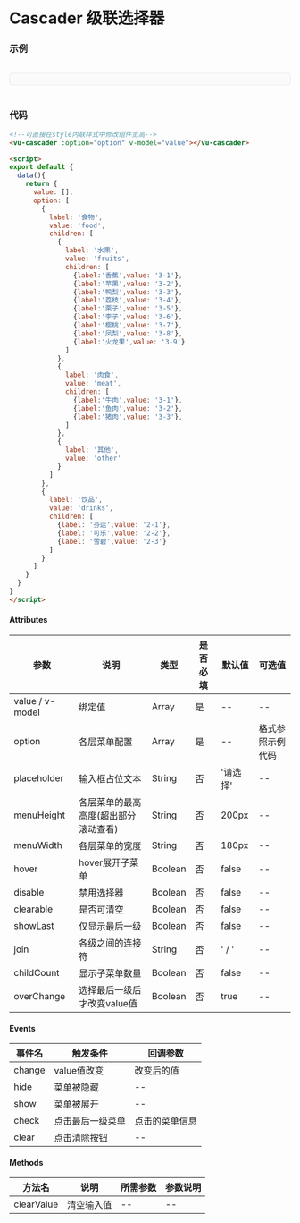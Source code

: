 # Cascader 级联选择器

### 示例

<br>

<div style="border:1px solid #e4e7ed;border-radius:5px;padding:10px;background-color:#FAFAFA;">
  <vu-cascader :option="option" v-model="value"></vu-cascader>
</div>

<script>
export default {
  data(){
    return {
      value: [],
      option: [
        {
          label: '食物',
          value: 'food',
          children: [
            {
              label: '水果',
              value: 'fruits',
              children: [
                {label:'香蕉',value: '3-1'},
                {label:'苹果',value: '3-2'},
                {label:'鸭梨',value: '3-3'},
                {label:'荔枝',value: '3-4'},
                {label:'栗子',value: '3-5'},
                {label:'李子',value: '3-6'},
                {label:'樱桃',value: '3-7'},
                {label:'凤梨',value: '3-8'},
                {label:'火龙果',value: '3-9'}
              ]
            },
            {
              label: '肉食',
              value: 'meat',
              children: [
                {label:'牛肉',value: '3-1'},
                {label:'鱼肉',value: '3-2'},
                {label:'猪肉',value: '3-3'},
              ]
            },
            {
              label: '其他',
              value: 'other'
            }
          ]
        },
        {
          label: '饮品',
          value: 'drinks',
          children: [
            {
              label: '芬达',
              value: '2-1'
            },
            {
              label: '可乐',
              value: '2-2'
            },
            {
              label: '雪碧',
              value: '2-3'
            }
          ]
        }
      ]
    }
  }
}
</script>

<br>

### 代码
```html
<!--可直接在style内联样式中修改组件宽高-->
<vu-cascader :option="option" v-model="value"></vu-cascader>

<script>
export default {
  data(){
    return {
      value: [],
      option: [
        {
          label: '食物',
          value: 'food',
          children: [
            {
              label: '水果',
              value: 'fruits',
              children: [
                {label:'香蕉',value: '3-1'},
                {label:'苹果',value: '3-2'},
                {label:'鸭梨',value: '3-3'},
                {label:'荔枝',value: '3-4'},
                {label:'栗子',value: '3-5'},
                {label:'李子',value: '3-6'},
                {label:'樱桃',value: '3-7'},
                {label:'凤梨',value: '3-8'},
                {label:'火龙果',value: '3-9'}
              ]
            },
            {
              label: '肉食',
              value: 'meat',
              children: [
                {label:'牛肉',value: '3-1'},
                {label:'鱼肉',value: '3-2'},
                {label:'猪肉',value: '3-3'},
              ]
            },
            {
              label: '其他',
              value: 'other'
            }
          ]
        },
        {
          label: '饮品',
          value: 'drinks',
          children: [
            {label: '芬达',value: '2-1'},
            {label: '可乐',value: '2-2'},
            {label: '雪碧',value: '2-3'}
          ]
        }
      ]
    }
  }
}
</script>
```

#### Attributes
| 参数 | 说明 | 类型 | 是否必填 | 默认值 | 可选值 |
| ---  | --- | ---  | ---      | ---   | ---   |
| value / v-model | 绑定值 | Array | 是 | -- | -- |
| option | 各层菜单配置 | Array | 是 | -- | 格式参照示例代码 |
| placeholder | 输入框占位文本 | String | 否 | '请选择' | -- |
| menuHeight | 各层菜单的最高高度(超出部分滚动查看) | String| 否 | 200px | -- |
| menuWidth | 各层菜单的宽度 | String | 否 | 180px | -- |
| hover | hover展开子菜单 | Boolean | 否 | false | -- |
| disable | 禁用选择器 | Boolean | 否 | false | -- |
| clearable | 是否可清空 | Boolean | 否 | false | -- |
| showLast | 仅显示最后一级 | Boolean | 否 | false | -- |
| join | 各级之间的连接符 | String | 否 | ' / ' | -- |
| childCount | 显示子菜单数量 | Boolean | 否 | false | -- |
| overChange | 选择最后一级后才改变value值 | Boolean | 否 | true | -- |


#### Events
| 事件名 | 触发条件 | 回调参数 |
|  ---  | ---  | ---  | 
| change | value值改变 | 改变后的值 |
| hide | 菜单被隐藏 | -- |
| show | 菜单被展开 | -- |
| check | 点击最后一级菜单 | 点击的菜单信息 |
| clear | 点击清除按钮 | -- |


#### Methods
| 方法名 | 说明 | 所需参数 | 参数说明 |
|  ---  | ---  | ---  | --- |
| clearValue | 清空输入值 | --  | -- |
